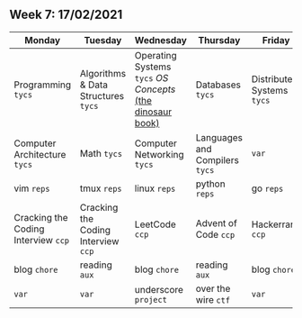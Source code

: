 ## Week 7: 17/02/2021 
| Monday | Tuesday | Wednesday | Thursday | Friday | Saturday | Sunday |
| ------ | ------- | --------- | -------- | ------ | -------- | ------ |
| Programming `tycs` | Algorithms & Data Structures `tycs`| Operating Systems `tycs` _OS Concepts_ [(the dinosaur book)](www.os-book.com) | Databases `tycs` | Distributed Systems `tycs` | var | Human Resource Machine `game` |
| Computer Architecture `tycs` | Math `tycs` | Computer Networking `tycs` | Languages and Compilers `tycs` | `var` | `var` | --- | 
| vim `reps` | tmux `reps` | linux `reps` | python `reps` | go `reps` | c `reps` | --- |
| Cracking the Coding Interview `ccp` | Cracking the Coding Interview `ccp` | LeetCode `ccp` | Advent of Code `ccp` | Hackerrank `ccp` | `var` | --- |
| blog `chore` | reading `aux` | blog `chore` | reading `aux` | blog `chore` | reading `aux` | --- |
| `var` | `var` | underscore `project` | over the wire `ctf` | `var` | `var` | --- |
